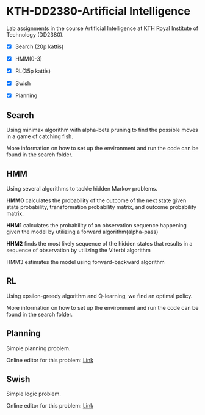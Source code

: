 # KTH-DD2380-Artificial Intelligence
 Lab assignments in the course Artificial Intelligence at  KTH Royal Institute of Technology (DD2380).

- [x] Search (20p kattis) 
- [x] HMM(0-3)
- [x] RL(35p kattis)
- [x] Swish
- [x] Planning


## Search
Using minimax algorithm with alpha-beta pruning to find the possible moves in a game of catching fish.

More information on how to set up the environment and run the code can be found in the search folder.
## HMM
Using several algorithms to tackle hidden Markov problems.

**HMM0** calculates the probability of the outcome of the next state given state probability, transformation probability matrix, and outcome probability matrix.

**HHM1** calculates the probability of an observation sequence happening given the model by utilizing a forward algorithm(alpha-pass)

**HHM2** finds the most likely sequence of the hidden states that results in a sequence of observation by utilizing the Viterbi algorithm

HMM3 estimates the model using forward-backward algorithm

## RL
Using epsilon-greedy algorithm and Q-learning, we find an optimal policy.

More information on how to set up the environment and run the code can be found in the search folder.

## Planning
Simple planning problem.

Online editor for this problem: [Link](http://editor.planning.domains/)
## Swish
Simple logic problem.

Online editor for this problem: [Link](https://swish.swi-prolog.org/)



